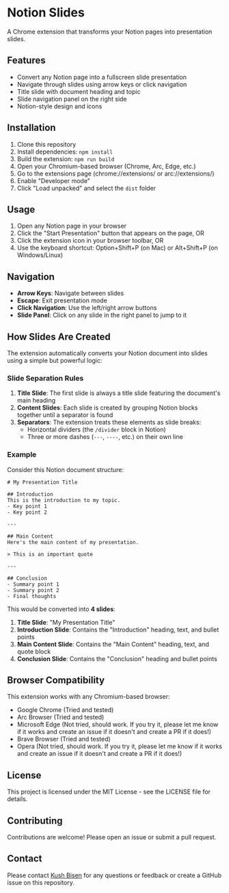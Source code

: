 # Notion Slides

A Chrome extension that transforms your Notion pages into presentation slides.

## Features

- Convert any Notion page into a fullscreen slide presentation
- Navigate through slides using arrow keys or click navigation
- Title slide with document heading and topic
- Slide navigation panel on the right side
- Notion-style design and icons

## Installation

1. Clone this repository
2. Install dependencies: `npm install`
3. Build the extension: `npm run build`
4. Open your Chromium-based browser (Chrome, Arc, Edge, etc.)
5. Go to the extensions page (chrome://extensions/ or arc://extensions/)
6. Enable "Developer mode"
7. Click "Load unpacked" and select the `dist` folder

## Usage

1. Open any Notion page in your browser
2. Click the "Start Presentation" button that appears on the page, OR
3. Click the extension icon in your browser toolbar, OR
4. Use the keyboard shortcut: Option+Shift+P (on Mac) or Alt+Shift+P (on Windows/Linux)

## Navigation

- **Arrow Keys**: Navigate between slides
- **Escape**: Exit presentation mode
- **Click Navigation**: Use the left/right arrow buttons
- **Slide Panel**: Click on any slide in the right panel to jump to it

## How Slides Are Created

The extension automatically converts your Notion document into slides using a simple but powerful logic:

### Slide Separation Rules

1. **Title Slide**: The first slide is always a title slide featuring the document's main heading
2. **Content Slides**: Each slide is created by grouping Notion blocks together until a separator is found
3. **Separators**: The extension treats these elements as slide breaks:
   - Horizontal dividers (the `/divider` block in Notion)
   - Three or more dashes (`---`, `----`, etc.) on their own line

### Example

Consider this Notion document structure:

```
# My Presentation Title

## Introduction
This is the introduction to my topic.
- Key point 1
- Key point 2

---

## Main Content
Here's the main content of my presentation.

> This is an important quote

---

## Conclusion
- Summary point 1
- Summary point 2
- Final thoughts
```

This would be converted into **4 slides**:

1. **Title Slide**: "My Presentation Title"
2. **Introduction Slide**: Contains the "Introduction" heading, text, and bullet points
3. **Main Content Slide**: Contains the "Main Content" heading, text, and quote block
4. **Conclusion Slide**: Contains the "Conclusion" heading and bullet points

## Browser Compatibility

This extension works with any Chromium-based browser:
- Google Chrome (Tried and tested)
- Arc Browser (Tried and tested)
- Microsoft Edge (Not tried, should work. If you try it, please let me know if it works and create an issue if it doesn't and create a PR if it does!)
- Brave Browser (Tried and tested)
- Opera (Not tried, should work. If you try it, please let me know if it works and create an issue if it doesn't and create a PR if it does!)

## License

This project is licensed under the MIT License - see the LICENSE file for details. 

## Contributing
Contributions are welcome! Please open an issue or submit a pull request.

## Contact
Please contact [Kush Bisen](mailto:mailkushbisen@gmail.com) for any questions or feedback or create a GitHub issue on this repository.
